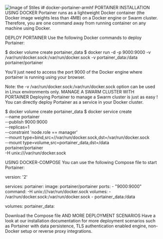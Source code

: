 ![Image of Stiles](https://storage.googleapis.com/stiles-images/StilesLogo.png)
i# docker-portainer-armhf
PORTAINER INSTALLATION USING DOCKER
Portainer runs as a lightweight Docker container (the Docker image weights less than 4MB) on a Docker engine or Swarm cluster. Therefore, you are one command away from running container on any machine using Docker.

DEPLOY PORTAINER
Use the following Docker commands to deploy Portainer:

$ docker volume create portainer_data
$ docker run -d -p 9000:9000 -v /var/run/docker.sock:/var/run/docker.sock -v portainer_data:/data portainer/portainer

										
You'll just need to access the port 9000 of the Docker engine where portainer is running using your browser. 

Note: the -v /var/run/docker.sock:/var/run/docker.sock option can be used in Linux environments only.
MANAGE A SWARM CLUSTER WITH PORTAINER
Deploying Portainer to manage a Swarm cluster is just as easy ! You can directly deploy Portainer as a service in your Docker cluster.

$ docker volume create portainer_data
$ docker service create \
--name portainer \
--publish 9000:9000 \
--replicas=1 \
--constraint 'node.role == manager' \
--mount type=bind,src=//var/run/docker.sock,dst=/var/run/docker.sock \
--mount type=volume,src=portainer_data,dst=/data \
portainer/portainer \
-H unix:///var/run/docker.sock

										
USING DOCKER-COMPOSE
You can use the following Compose file to start Portainer:

version: '2'

services:
  portainer:
    image: portainer/portainer
    ports:
      - "9000:9000"
    command: -H unix:///var/run/docker.sock
    volumes:
      - /var/run/docker.sock:/var/run/docker.sock
      - portainer_data:/data

volumes:
  portainer_data:

										
Download the Compose file
AND MORE DEPLOYMENT SCENARIOS
Have a look at our installation documentation for more deployment scenarios such as Portainer with data persistence, TLS authentication enabled engine, non-Docker setup or reverse proxy integrations.
